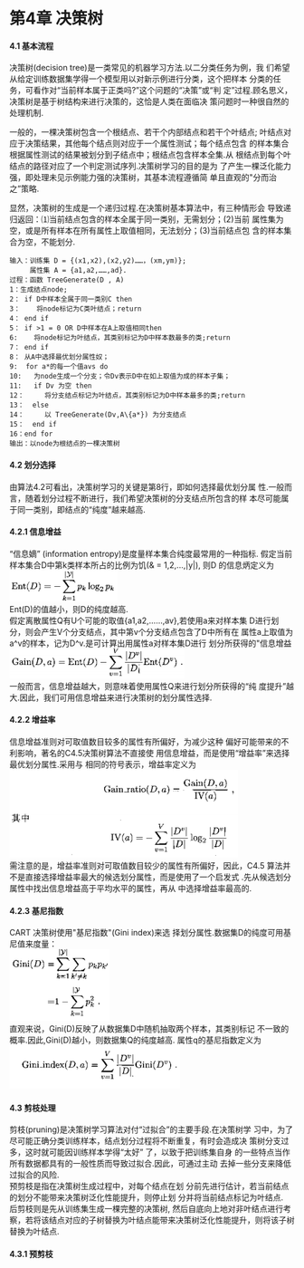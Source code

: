 第4章 决策树
=======
#### 4.1 基本流程
决策树(decision tree)是一类常见的机器学习方法.以二分类任务为例，我
们希望从给定训练数据集学得一个模型用以对新示例进行分类，这个把样本
分类的任务，可看作对“当前样本属于正类吗?”这个问题的“决策”或“判
定”过程.顾名思义，决策树是基于树结构来进行决策的，这恰是人类在面临决
策问题时一种很自然的处理机制.  

一般的，一棵决策树包含一个根结点、若干个内部结点和若干个叶结点;
叶结点对应于决策结果，其他每个结点则对应于一个属性测试；每个结点包含
的样本集合根据属性测试的结果被划分到子结点中；根结点包含样本全集.从
根结点到每个叶结点的路径对应了一个判定测试序列.决策树学习的目的是为
了产生一棵泛化能力强，即处理未见示例能力强的决策树，其基本流程遵循简
单且直观的"分而治之”策略.  

显然，决策树的生成是一个递归过程.在决策树基本算法中，有三种情形会
导致递归返回：⑴当前结点包含的样本全属于同一类别，无需划分；(2)当前
属性集为空，或是所有样本在所有属性上取值相同，无法划分；(3)当前结点包
含的样本集合为空，不能划分.  
```
输入：训练集 D = {(x1,x2),(x2,y2)……，(xm,ym)};
     属性集 A = {a1,a2,……,ad}.
过程：函数 TreeGenerate(D , A)
1：生成结点node;
2： if D中样本全属于同一类别C then
3：    将node标记为C类叶结点；return
4： end if
5： if >1 = 0 OR D中样本在A上取值相同then
6:    将node标记为叶结点，其类别标记为D中样本数最多的类;return
7： end if
8： 从A中选择最优划分属性奴； 
9:  for a*的每一个值avs do
10:   为node生成一个分支；令Dv表示D中在如上取值为成的样本子集； 
11:   if Dv 为空 then
12：     将分支结点标记为叶结点，其类别标记为D中样本最多的类;return
13：  else
14：     以 TreeGenerate(Dv,A\{a*}) 为分支结点
15：  end if
16：end for
输出：以node为根结点的一棵决策树
```
#### 4.2 划分选择
由算法4.2可看出，决策树学习的关键是第8行，即如何选择最优划分属
性.一般而言，随着划分过程不断进行，我们希望决策树的分支结点所包含的样
本尽可能属于同一类别，即结点的“纯度”越来越高.
#### 4.2.1 信息增益
“信息嫡” (information entropy)是度量样本集合纯度最常用的一种指标.
假定当前样本集合D中第k类样本所占的比例为饥(& = 1,2,...,|y|), 则D
的信息炳定义为  
![image](https://github.com/sunhaofeng2001/Machine-learning/blob/master/IMG/%E6%89%B9%E6%B3%A8%202020-08-24%20005751.png)  
Ent(D)的值越小，则D的纯度越高.  
假定离散属性Q有U个可能的取值{a1,a2,……,av},若使用a来对样本集
D进行划分，则会产生V个分支结点，其中第v个分支结点包含了D中所有在
属性a上取值为a^v的样本，记为D^v.是可计算出用属性a对样本集D进行
划分所获得的"信息增益  
![image](https://github.com/sunhaofeng2001/Machine-learning/blob/master/IMG/%E6%89%B9%E6%B3%A8%202020-08-24%20005944.png)  
一般而言，信息增益越大，则意味着使用属性Q来进行划分所获得的“纯
度提升”越大.因此，我们可用信息增益来进行决策树的划分属性选择.  
#### 4.2.2 增益率
信息增益准则对可取值数目较多的属性有所偏好，为减少这种
偏好可能带来的不利影响，著名的C4.5决策树算法不直接使
用信息增益，而是使用“增益率”来选择最优划分属性.采用与
相同的符号表示，增益率定义为  
![image](https://github.com/sunhaofeng2001/Machine-learning/blob/master/IMG/%E6%89%B9%E6%B3%A8%202020-08-24%20010402.png)  
需注意的是，增益率准则对可取值数目较少的属性有所偏好，因此，C4.5
算法并不是直接选择增益率最大的候选划分属性，而是使用了一个启发式
.先从候选划分属性中找出信息增益高于平均水平的属性，再从
中选择增益率最高的. 
#### 4.2.3 基尼指数
CART 决策树使用"基尼指数"(Gini index)来选
择划分属性.数据集D的纯度可用基尼值来度量：  
![image](https://github.com/sunhaofeng2001/Machine-learning/blob/master/IMG/%E6%89%B9%E6%B3%A8%202020-08-24%20010626.png)  
直观来说，Gini(D)反映了从数据集D中随机抽取两个样本，其类别标记
不一致的概率.因此,Gini(D)越小，则数据集Q的纯度越高.
属性q的基尼指数定义为  
![image](https://github.com/sunhaofeng2001/Machine-learning/blob/master/IMG/%E6%89%B9%E6%B3%A8%202020-08-24%20010641.png)  
#### 4.3 剪枝处理
剪枝(pruning)是决策树学习算法对付“过拟合”的主要手段.在决策树学
习中，为了尽可能正确分类训练样本，结点划分过程将不断重复，有时会造成决
策树分支过多，这时就可能因训练样本学得“太好” 了，以致于把训练集自身
的一些特点当作所有数据都具有的一般性质而导致过拟合.因此，可通过主动
去掉一些分支来降低过拟合的风险.  
预剪枝是指在决策树生成过程中，对每个结点在划
分前先进行估计，若当前结点的划分不能带来决策树泛化性能提升，则停止划
分并将当前结点标记为叶结点.  
后剪枝则是先从训练集生成一棵完整的决策树,
然后自底向上地对非叶结点进行考察，若将该结点对应的子树替换为叶结点能带来决策树泛化性能提升，则将该子树替换为叶结点.  
 #### 4.3.1 预剪枝
 
